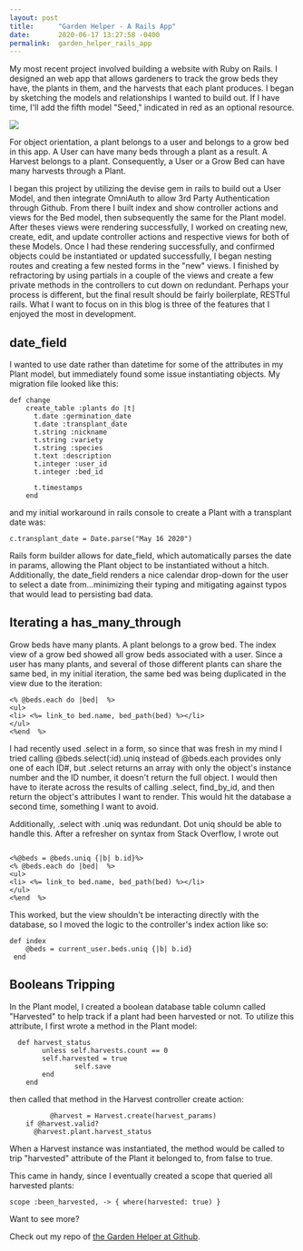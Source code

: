 ```yaml
---
layout: post
title:      "Garden Helper - A Rails App"
date:       2020-06-17 13:27:58 -0400
permalink:  garden_helper_rails_app
---
```


My most recent project involved building a website with Ruby on Rails. I designed an web app that allows gardeners to track the grow beds they have, the plants in them, and the harvests that each plant produces. I began by sketching the models and relationships I wanted to build out. If I have time, I'll add the fifth model "Seed," indicated in red as an optional resource.

![](https://i.imgur.com/4wJ9MHF.png)

For object orientation, a plant belongs to a user and belongs to a grow bed in this app. A User can have many beds through a plant as a result. A Harvest belongs to a plant. Consequently, a User or a Grow Bed can have many harvests through a Plant.

I began this project by utilizing the devise gem in rails to build out a User Model, and then integrate OmniAuth to allow 3rd Party Authentication through Github. From there I built index and show controller actions and views for the Bed model, then subsequently the same for the Plant model. After theses views were rendering successfully, I worked on creating new, create, edit, and update controller actions and respective views for both of these Models. Once I had these rendering successfully, and confirmed objects could be instantiated or updated successfully, I began nesting routes and creating a few nested forms in the "new" views. I finished by refractoring by using partials in a couple of the views and create a few private methods in the controllers to cut down on redundant. Perhaps your process is different, but the final result should be fairly boilerplate, RESTful rails. What I want to focus on in this blog is three of the features that I enjoyed the most in development.
## date_field
I wanted to use date rather than datetime for some of the attributes in my Plant model, but immediately found some issue instantiating objects. My migration file looked like this:

```
def change
    create_table :plants do |t|
      t.date :germination_date
      t.date :transplant_date
      t.string :nickname
      t.string :variety
      t.string :species
      t.text :description
      t.integer :user_id
      t.integer :bed_id

      t.timestamps
    end
```

and my initial workaround in rails console to create a Plant with a transplant date was:

```
c.transplant_date = Date.parse("May 16 2020")
```

Rails form builder allows for date_field, which automatically parses the date in params, allowing the Plant object to be instantiated without a hitch. Additionally, the date_field renders a nice calendar drop-down for the user to select a date from...minimizing their typing and mitigating against typos that would lead to persisting bad data.
## Iterating a has_many_through

Grow beds have many plants.  A plant belongs to a grow bed. The index view of a grow bed showed all grow beds associated with a user. Since a user has many plants, and several of those different plants can share the same bed, in my initial iteration, the same bed was being duplicated in the view due to the iteration:

```
<% @beds.each do |bed|  %>
<ul>
<li> <%= link_to bed.name, bed_path(bed) %></li>
</ul>
<%end  %>
```

I had recently used .select in a form, so since that was fresh in my mind I tried calling @beds.select(:id).uniq instead of @beds.each provides only one of each ID#, but .select returns an array with only the object's instance number and the ID number, it doesn't return the full object. I would then have to iterate across the results of calling .select, find_by_id, and then return the object's attributes I want to render. This would hit the database a second time, something I want to avoid.

Additionally, .select with .uniq was redundant. Dot uniq should be able to handle this. After a refresher on syntax from Stack Overflow, I wrote out 
```

<%@beds = @beds.uniq {|b| b.id}%>
<% @beds.each do |bed|  %>
<ul>
<li> <%= link_to bed.name, bed_path(bed) %></li>
</ul>
<%end  %>
```

This worked, but the view shouldn't be interacting directly with the database, so I moved the logic to the controller's index action like so:

```
def index
    @beds = current_user.beds.uniq {|b| b.id}
 end
```

## Booleans Tripping

In the Plant model, I created a boolean database table column called "Harvested" to help track if a plant had been harvested or not. To utilize this attribute, I first wrote a method in the Plant model:
```
  def harvest_status
        unless self.harvests.count == 0
        self.harvested = true
				self.save
        end
    end
```
		
then called that method in the Harvest controller create action:
		
```
		  @harvest = Harvest.create(harvest_params)
    if @harvest.valid?
      @harvest.plant.harvest_status
```

When a Harvest instance was instantiated, the method would be called to trip "harvested" attribute of the Plant it belonged to, from false to true.
	
This came in handy, since I eventually created a scope that queried all harvested plants:

```
scope :been_harvested, -> { where(harvested: true) }
```

Want to see more?

Check out my repo of [the Garden Helper at Github](https://github.com/ferrisbueller66/garden_helper).

